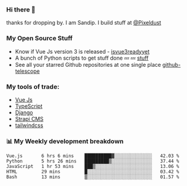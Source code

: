 ### Hi there 👋

thanks for dropping by.
I am Sandip. I build stuff at [@Pixeldust](github.com/pixeldust-in/)

###  **My Open Source Stuff**

 - Know if Vue Js version 3 is released -  [isvue3readyyet](https://github.com/sandiprb/isvue3readyyet)
 - A bunch of Python scripts to get stuff done 💤 💤 [stuff](https://github.com/sandiprb/stuff)
 - See all your starred Github repositories at one single place [github-telescope](https://github.com/sandiprb/github-telescope)



###  **My tools of trade:**
 - [Vue Js](https://github.com/vuejs/vue/)
 - [TypeScript](https://github.com/microsoft/TypeScript)
 - [Django](github.com/django/django)
 - [Strapi CMS](github.com/strapi/strapi)
 - [tailwindcss](https://github.com/tailwindlabs/tailwindcss)


###  📊 **My Weekly development breakdown**
<!--START_SECTION:waka-->
```text
Vue.js       6 hrs 6 mins    ██████████▓░░░░░░░░░░░░░░   42.03 % 
Python       5 hrs 26 mins   █████████▒░░░░░░░░░░░░░░░   37.44 % 
JavaScript   1 hr 53 mins    ███▒░░░░░░░░░░░░░░░░░░░░░   13.06 % 
HTML         29 mins         █░░░░░░░░░░░░░░░░░░░░░░░░   03.42 % 
Bash         13 mins         ▒░░░░░░░░░░░░░░░░░░░░░░░░   01.57 % 
```
<!--END_SECTION:waka-->
